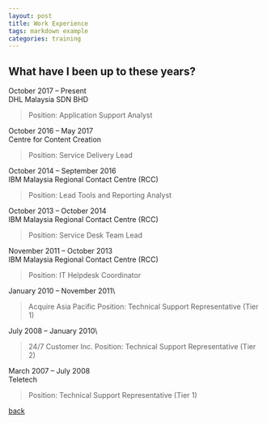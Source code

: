 ```yaml
---
layout: post
title: Work Experience
tags: markdown example
categories: training
---
```


## What have I been up to these years?

October 2017 – Present\
DHL Malaysia SDN BHD
>Position: Application Support Analyst

October 2016 – May 2017\
Centre for Content Creation
>Position: Service Delivery Lead

October 2014 – September 2016\
IBM Malaysia Regional Contact Centre (RCC)
>Position: Lead Tools and Reporting Analyst

October 2013 – October 2014\
IBM Malaysia Regional Contact Centre (RCC)
>Position: Service Desk Team Lead

November 2011 – October 2013\
IBM Malaysia Regional Contact Centre (RCC)
>Position: IT Helpdesk Coordinator

January 2010 – November 2011\
>Acquire Asia Pacific
Position: Technical Support Representative (Tier 1)

July 2008 – January 2010\
>24/7 Customer Inc.
Position: Technical Support Representative (Tier 2)

March 2007 – July 2008\
Teletech
>Position: Technical Support Representative (Tier 1)



[back](https://eisach.github.io/eisach2/)
